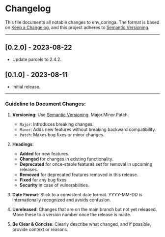 # Changelog

This file documents all notable changes to env_coringa. The format is based on [Keep a Changelog](https://keepachangelog.com/en/1.0.0/), and this project adheres to [Semantic Versioning](https://semver.org/spec/v2.0.0.html).

---

## [0.2.0] - 2023-08-22

- Update parcels to 2.4.2.

## [0.1.0] - 2023-08-11

- Initial release.

---

### Guideline to Document Changes:

1. **Versioning**: Use [Semantic Versioning](https://semver.org/). Major.Minor.Patch.
    - `Major`: Introduces breaking changes.
    - `Minor`: Adds new features without breaking backward compatibility.
    - `Patch`: Makes bug fixes or minor changes.

2. **Headings**: 
    - **Added** for new features.
    - **Changed** for changes in existing functionality.
    - **Deprecated** for once-stable features set for removal in upcoming releases.
    - **Removed** for deprecated features removed in this release.
    - **Fixed** for any bug fixes.
    - **Security** in case of vulnerabilities.

3. **Date Format**: Stick to a consistent date format. YYYY-MM-DD is internationally recognized and avoids confusion.

4. **Unreleased**: Changes that are on the main branch but not yet released. Move these to a version number once the release is made.

5. **Be Clear & Concise**: Clearly describe what changed, and if possible, provide context or reasons.
